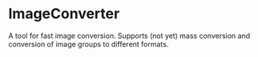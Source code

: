 # ImageConverter

A tool for fast image conversion. Supports (not yet) mass conversion and conversion of image groups to different formats.
